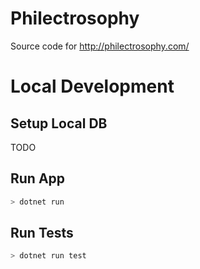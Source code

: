 # Philectrosophy
Source code for http://philectrosophy.com/

# Local Development
## Setup Local DB
TODO

## Run App
```bash
> dotnet run
```

## Run Tests
```bash
> dotnet run test
```
